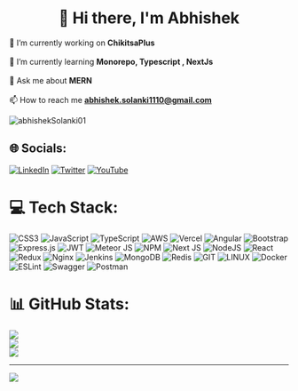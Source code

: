 <!-- #  About Me: -->

<h1 align="center">💫 Hi there, I'm Abhishek</h1>


🔭 I’m currently working on **ChikitsaPlus**<br><br> 🌱 I’m currently learning **Monorepo, Typescript , NextJs**<br><br> 💬 Ask me about **MERN**<br><br> 📫 How to reach me **abhishek.solanki1110@gmail.com**

<p align="left"> <img src="https://komarev.com/ghpvc/?username=abhishekSolanki01&label=Profile%20views&color=0e75b6&style=flat" alt="abhishekSolanki01" /> </p>

## 🌐 Socials:
[![LinkedIn](https://img.shields.io/badge/LinkedIn-%230077B5.svg?logo=linkedin&logoColor=white)](https://linkedin.com/in/abhishek-solanki-1110) [![Twitter](https://img.shields.io/badge/Twitter-%231DA1F2.svg?logo=Twitter&logoColor=white)](https://twitter.com/Abhishe50830851) [![YouTube](https://img.shields.io/badge/YouTube-%23FF0000.svg?logo=YouTube&logoColor=white)](https://youtube.com/@jessypinkman5737) 

# 💻 Tech Stack:
![CSS3](https://img.shields.io/badge/css3-%231572B6.svg?style=for-the-badge&logo=css3&logoColor=white) ![JavaScript](https://img.shields.io/badge/javascript-%23323330.svg?style=for-the-badge&logo=javascript&logoColor=%23F7DF1E) ![TypeScript](https://img.shields.io/badge/typescript-%23007ACC.svg?style=for-the-badge&logo=typescript&logoColor=white) ![AWS](https://img.shields.io/badge/AWS-%23FF9900.svg?style=for-the-badge&logo=amazon-aws&logoColor=white) ![Vercel](https://img.shields.io/badge/vercel-%23000000.svg?style=for-the-badge&logo=vercel&logoColor=white) ![Angular](https://img.shields.io/badge/angular-%23DD0031.svg?style=for-the-badge&logo=angular&logoColor=white) ![Bootstrap](https://img.shields.io/badge/bootstrap-%23563D7C.svg?style=for-the-badge&logo=bootstrap&logoColor=white) ![Express.js](https://img.shields.io/badge/express.js-%23404d59.svg?style=for-the-badge&logo=express&logoColor=%2361DAFB) ![JWT](https://img.shields.io/badge/JWT-black?style=for-the-badge&logo=JSON%20web%20tokens) ![Meteor JS](https://img.shields.io/badge/meteorjs-%23d74c4c.svg?style=for-the-badge&logo=meteor&logoColor=white) ![NPM](https://img.shields.io/badge/NPM-%23000000.svg?style=for-the-badge&logo=npm&logoColor=white) ![Next JS](https://img.shields.io/badge/Next-black?style=for-the-badge&logo=next.js&logoColor=white) ![NodeJS](https://img.shields.io/badge/node.js-6DA55F?style=for-the-badge&logo=node.js&logoColor=white) ![React](https://img.shields.io/badge/react-%2320232a.svg?style=for-the-badge&logo=react&logoColor=%2361DAFB) ![Redux](https://img.shields.io/badge/redux-%23593d88.svg?style=for-the-badge&logo=redux&logoColor=white) ![Nginx](https://img.shields.io/badge/nginx-%23009639.svg?style=for-the-badge&logo=nginx&logoColor=white) ![Jenkins](https://img.shields.io/badge/jenkins-%232C5263.svg?style=for-the-badge&logo=jenkins&logoColor=white) ![MongoDB](https://img.shields.io/badge/MongoDB-%234ea94b.svg?style=for-the-badge&logo=mongodb&logoColor=white) ![Redis](https://img.shields.io/badge/redis-%23DD0031.svg?style=for-the-badge&logo=redis&logoColor=white) ![GIT](https://img.shields.io/badge/Git-fc6d26?style=for-the-badge&logo=git&logoColor=white) ![LINUX](https://img.shields.io/badge/Linux-FCC624?style=for-the-badge&logo=linux&logoColor=black) ![Docker](https://img.shields.io/badge/docker-%230db7ed.svg?style=for-the-badge&logo=docker&logoColor=white) ![ESLint](https://img.shields.io/badge/ESLint-4B3263?style=for-the-badge&logo=eslint&logoColor=white) ![Swagger](https://img.shields.io/badge/-Swagger-%23Clojure?style=for-the-badge&logo=swagger&logoColor=white) ![Postman](https://img.shields.io/badge/Postman-FF6C37?style=for-the-badge&logo=postman&logoColor=white)
# 📊 GitHub Stats:
![](https://github-readme-stats.vercel.app/api?username=abhisheksolanki01&theme=dark&hide_border=false&include_all_commits=true&count_private=true)<br/>
![](https://github-readme-streak-stats.herokuapp.com/?user=abhisheksolanki01&theme=dark&hide_border=false)<br/>
![](https://github-readme-stats.vercel.app/api/top-langs/?username=abhisheksolanki01&theme=dark&hide_border=false&include_all_commits=true&count_private=true&layout=compact)

<!-- ### ✍️ Random Dev Quote
![](https://quotes-github-readme.vercel.app/api?type=horizontal&theme=gruvbox) -->

<!-- ### 🔝 Top Contributed Repo
![](https://github-contributor-stats.vercel.app/api?username=abhisheksolanki01&limit=5&theme=dracula&combine_all_yearly_contributions=true) -->

<!-- ### 😂 Random Dev Meme
<img src='https://randommeme-five.vercel.app/' style="height: 400px;"/> -->

---
[![](https://visitcount.itsvg.in/api?id=abhisheksolanki01&icon=0&color=0)](https://visitcount.itsvg.in)

<!-- Proudly created with GPRM ( https://gprm.itsvg.in ) -->

<!-- ### 🐍 Watch Snake eating my contribution -->

<!-- ![snake.svg](https://github.com/abhishekSolanki01/abhishekSolanki01/blob/main/snake.svg) -->
